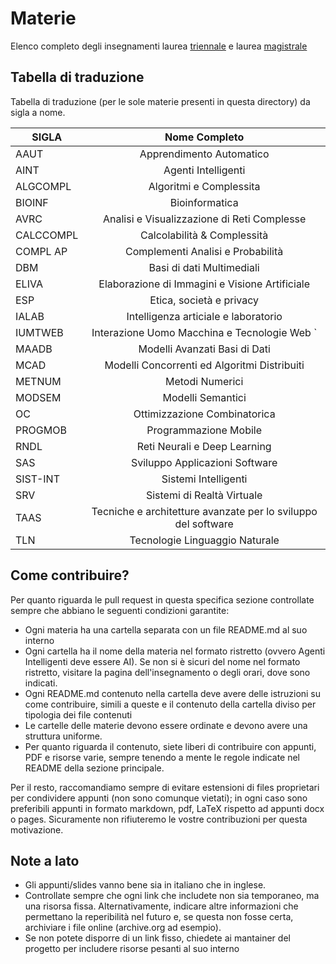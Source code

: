 # Materie 
 Elenco completo degli insegnamenti laurea [triennale](http://laurea.educ.di.unito.it/index.php/offerta-formativa/insegnamenti/elenco-completo/elenco-completo/) e laurea [magistrale](http://magistrale.educ.di.unito.it/index.php/offerta-formativa/insegnamenti/elenco-completo/elenco-completo/)
## Tabella di traduzione
Tabella di traduzione (per le sole materie presenti in questa directory) da sigla a nome.

| SIGLA    | Nome Completo                                                 |
|----------|:-------------------------------------------------------------:|
| AAUT     | Apprendimento Automatico                                      |
| AINT     | Agenti Intelligenti                                           |
| ALGCOMPL | Algoritmi e Complessita                                       |
| BIOINF   | Bioinformatica                                                |
| AVRC     | Analisi e Visualizzazione di Reti Complesse                   |
| CALCCOMPL| Calcolabilità & Complessità                                   |
| COMPL AP | Complementi Analisi e Probabilità                             |
| DBM      | Basi di dati Multimediali                                     |
| ELIVA    | Elaborazione di Immagini e Visione Artificiale                |
| ESP      | Etica, società e privacy                                      |
| IALAB    | Intelligenza articiale e laboratorio                          |
| IUMTWEB  | Interazione Uomo Macchina e Tecnologie Web `                  |
| MAADB    | Modelli Avanzati Basi di Dati                                 |
| MCAD     | Modelli Concorrenti ed Algoritmi Distribuiti                  |
| METNUM   | Metodi Numerici                                               |
| MODSEM   | Modelli Semantici                                             |
| OC       | Ottimizzazione Combinatorica                                  |
| PROGMOB  | Programmazione Mobile                                         |
| RNDL     | Reti Neurali e Deep Learning                                  |
| SAS      | Sviluppo Applicazioni Software                                |
| SIST-INT | Sistemi Intelligenti                                          |
| SRV      | Sistemi di Realtà Virtuale                                    |
| TAAS     | Tecniche e architetture avanzate per lo sviluppo del software |
| TLN      | Tecnologie Linguaggio Naturale                                |

## Come contribuire?

Per quanto riguarda le pull request in questa specifica sezione controllate sempre che abbiano le seguenti
condizioni garantite:

* Ogni materia ha una cartella separata con un file README.md al suo interno
* Ogni cartella ha il nome della materia nel formato ristretto (ovvero Agenti Intelligenti deve essere AI). Se non si è sicuri del nome nel formato ristretto, visitare la pagina dell'insegnamento o degli orari, dove sono indicati.
* Ogni README.md contenuto nella cartella deve avere delle istruzioni su come contribuire, simili a queste e il contenuto della cartella diviso per tipologia dei file contenuti
* Le cartelle delle materie devono essere ordinate e devono avere una struttura uniforme.
* Per quanto riguarda il contenuto, siete liberi di contribuire con appunti, PDF e risorse varie, sempre tenendo a mente le regole indicate nel README della sezione principale.

Per il resto, raccomandiamo sempre di evitare estensioni di files proprietari per condividere appunti (non sono comunque vietati); in ogni caso sono preferibili appunti in formato markdown, pdf, LaTeX rispetto ad appunti docx o pages. Sicuramente non rifiuteremo le vostre contribuzioni per questa motivazione.

## Note a lato

* Gli appunti/slides vanno bene sia in italiano che in inglese.
* Controllate sempre che ogni link che includete non sia temporaneo, ma una risorsa fissa. Alternativamente, indicare altre informazioni che permettano la reperibilità nel futuro e, se questa non fosse certa, archiviare i file online (archive.org ad esempio).
* Se non potete disporre di un link fisso, chiedete ai mantainer del progetto per includere risorse pesanti al suo interno

